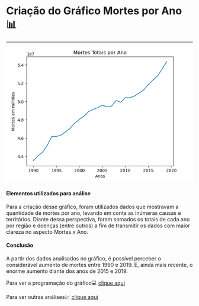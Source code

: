 # Criação do Gráfico Mortes por Ano 📊

----

![](/analise_mortes_por_ano/grafico_de_linha.png)

#### Elementos utilizados para análise

Para a criação desse gráfico, foram utilizados dados que mostravam a quantidade de mortes por ano, levando em conta as inúmeras causas e territórios. Diante dessa perspectiva, foram somados os totais de cada ano por região e doenças (entre outros) a fim de transmitir os dados com maior clareza no aspecto Mortes x Ano.

#### Conclusão

A partir dos dados analisados no gráfico, é possível perceber o considerável aumento de mortes entre 1990 e 2019. E, ainda mais recente, o enorme aumento diante dos anos de 2015 e 2019.

Para ver a programação do gráfico💻 [clique aqui](programacao_para_analise.ipynb)

Para ver outras análises📈 [clique aqui](https://github.com/Riuk2252/proj_mod_III_cause_of_death)